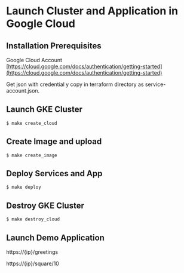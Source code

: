 
# Launch Cluster and Application in Google Cloud
## Installation Prerequisites

Google Cloud Account
[https://cloud.google.com/docs/authentication/getting-started](https://cloud.google.com/docs/authentication/getting-started) 

Get json with credential y copy in terraform directory as service-account.json.



## Launch GKE Cluster
```
$ make create_cloud
```

## Create Image and upload 
```
$ make create_image
```

## Deploy Services and App
```
$ make deploy
```

## Destroy GKE Cluster
```
$ make destroy_cloud
```


## Launch Demo Application

https://{ip}/greetings

https://{ip}/square/10
